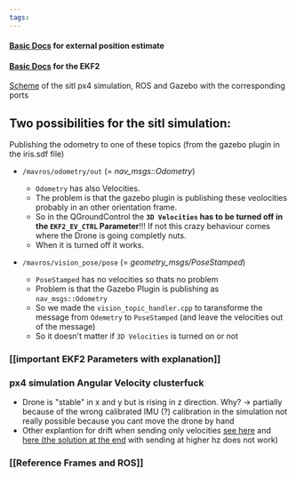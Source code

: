 ```yaml
---
tags:
---
```

#### [Basic Docs](https://docs.px4.io/main/en/ros/external_position_estimation.html) for external position estimate
#### [Basic Docs](https://docs.px4.io/main/en/advanced_config/tuning_the_ecl_ekf.html) for the EKF2 

[Scheme](https://docs.px4.io/main/en/simulation/ros_interface.html#launching-gazebo-classic-with-ros-wrappers) of the sitl px4 simulation, ROS and Gazebo with the corresponding ports
## Two possibilities for the sitl simulation:

Publishing the odometry to one of these topics (from the gazebo plugin in the iris.sdf file)

* `/mavros/odometry/out` (= *nav_msgs::Odometry*)
	* `Odometry` has also Velocities.
	* The problem is that the gazebo plugin is publishing these veolocities probably in an other orientation frame.
	* So in the QGroundControl the **`3D Velocities` has to be turned off in the `EKF2_EV_CTRL` Parameter**!!! If not this crazy behaviour comes where the Drone is going completly nuts.
	* When it is turned off it works.

* `/mavros/vision_pose/pose` (= *geometry_msgs/PoseStamped*)
	* `PoseStamped` has no velocities so thats no problem
	* Problem is that the Gazebo Plugin is publishing as `nav_msgs::Odometry` 
	* So we made the `vision_topic_handler.cpp` to taransforme the message from `Odemetry` to `PoseStamped` (and leave the velocities out of the message)
	* So it doesn't matter if `3D Velocities` is turned on or not

### [[important EKF2 Parameters with explanation]]


### px4 simulation Angular Velocity clusterfuck
* Drone is "stable" in x and y but is rising in z direction. Why? -> partially because of the wrong calibrated IMU (?) calibration in the simulation not really possible because you cant move the drone by hand
* Other explantion for drift when sending only velocities [see here](https://discuss.px4.io/t/position-hold-or-zero-velocity/3009/4) and [here (the solution at the end](https://github.com/PX4/PX4-Autopilot/issues/3642#issuecomment-180409042) with sending at higher hz does not work)

### [[Reference Frames and ROS]]




